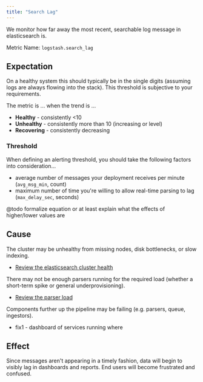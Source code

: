 ```yaml
---
title: "Search Lag"
---
```


We monitor how far away the most recent, searchable log message in elasticsearch is.

Metric Name: `logstash.search_lag`


## Expectation

On a healthy system this should typically be in the single digits (assuming logs are always flowing into the stack).
This threshold is subjective to your requirements.

The metric is ... when the trend is ...

 * **Healthy** - consistently <10
 * **Unhealthy** - consistently more than 10 (increasing or level)
 * **Recovering** - consistently decreasing


### Threshold

When defining an alerting threshold, you should take the following factors into consideration...

 * average number of messages your deployment receives per minute (`avg_msg_min`, count)
 * maximum number of time you're willing to allow real-time parsing to lag (`max_delay_sec`, seconds)

@todo formalize equation or at least explain what the effects of higher/lower values are


## Cause

The cluster may be unhealthy from missing nodes, disk bottlenecks, or slow indexing.

 * [Review the elasticsearch cluster health](../../guides/checking-elasticsearchs-health.md)

There may not be enough parsers running for the required load (whether a short-term spike or general underprovisioning).

 * [Review the parser load](../../guides/finding-an-optimal-number-of-parsers.md)

Components further up the pipeline may be failing (e.g. parsers, queue, ingestors).

 * fix1 - dashboard of services running where


## Effect

Since messages aren't appearing in a timely fashion, data will begin to visibly lag in dashboards and reports. End users
will become frustrated and confused.
